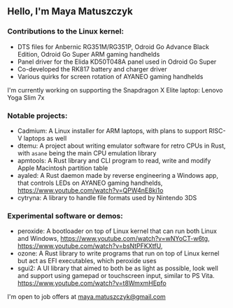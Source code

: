 ## Hello, I'm Maya Matuszczyk
### Contributions to the Linux kernel:
- DTS files for Anbernic RG351M/RG351P, Odroid Go Advance Black Edition, Odroid Go Super ARM gaming handhelds
- Panel driver for the Elida KD50T048A panel used in Odroid Go Super
- Co-developed the RK817 battery and charger driver
- Various quirks for screen rotation of AYANEO gaming handhelds

I'm currently working on supporting the Snapdragon X Elite laptop: Lenovo Yoga Slim 7x

### Notable projects:
- Cadmium: A Linux installer for ARM laptops, with plans to support RISC-V laptops as well
- dtemu: A project about writing emulator software for retro CPUs in Rust, with `asane` being the main CPU emulation library
- apmtools: A Rust library and CLI program to read, write and modify Apple Macintosh partition table
- ayaled: A Rust daemon made by reverse engineering a Windows app, that controls LEDs on AYANEO gaming handhelds, https://www.youtube.com/watch?v=QPW4nE8ki1o
- cytryna: A library to handle file formats used by Nintendo 3DS

### Experimental software or demos:
- peroxide: A bootloader on top of Linux kernel that can run both Linux and Windows, https://www.youtube.com/watch?v=wNYoCT-w6tg, https://www.youtube.com/watch?v=bsNtPFKXtfU,
- ozone: A Rust library to write programs that run on top of Linux kernel but act as EFI executables, which peroxide uses
- sgui2: A UI library that aimed to both be as light as possible, look well and support using gamepad or touchscreen input, similar to PS Vita. https://www.youtube.com/watch?v=t8WmxmHEpfo

I'm open to job offers at <maya.matuszczyk@gmail.com>
